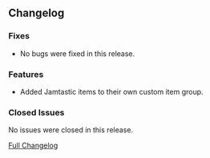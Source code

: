 ## Changelog

### Fixes

- No bugs were fixed in this release.

### Features

- Added Jamtastic items to their own custom item group.

### Closed Issues

No issues were closed in this release.

[Full Changelog](https://github.com/JamCoreModding/Jamtastic/compare/1.3.5...1.4.0)
